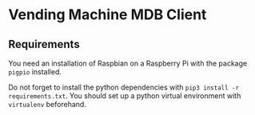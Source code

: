# Vending Machine MDB Client

## Requirements

You need an installation of Raspbian on a Raspberry Pi with the package `pigpio` installed.

Do not forget to install the python dependencies with `pip3 install -r requirements.txt`.
You should set up a python virtual environment with `virtualenv` beforehand.

